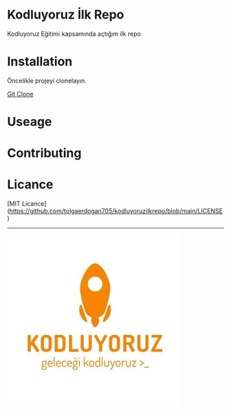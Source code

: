 # Kodluyoruz İlk Repo
Kodluyoruz Eğitimi kapsamında açtığım ilk repo

# Installation
Öncelikle projeyi clonelayın.

[Git Clone](https://github.com/tolgaerdogan705/kodluyoruzilkrepo.git)

# Useage


# Contributing


# Licance


[MIT Licance] (https://github.com/tolgaerdogan705/kodluyoruzilkrepo/blob/main/LICENSE)

------------------------------------------------------------------
![resim](https://raw.githubusercontent.com/Kodluyoruz/taskforce/git/git/markdown-nedir-nasil-kullaniriz-/figures/kodluyoruz_logo.jpg)
